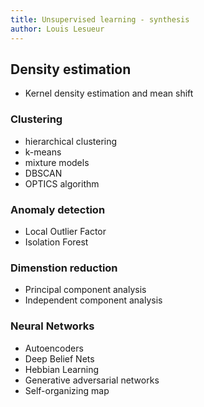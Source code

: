 ```yaml
---
title: Unsupervised learning - synthesis
author: Louis Lesueur
---
```

## Density estimation
+ Kernel density estimation and mean shift


### Clustering
+ hierarchical clustering
+ k-means
+ mixture models
+ DBSCAN
+ OPTICS algorithm

### Anomaly detection
+ Local Outlier Factor
+ Isolation Forest

### Dimenstion reduction
+ Principal component analysis
+ Independent component analysis

### Neural Networks
+ Autoencoders
+ Deep Belief Nets
+ Hebbian Learning
+ Generative adversarial networks
+ Self-organizing map
